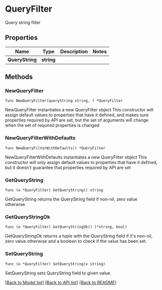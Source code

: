 # QueryFilter

Query string filter

## Properties

Name | Type | Description | Notes
------------ | ------------- | ------------- | -------------
**QueryString** | **string** |  | 

## Methods

### NewQueryFilter

`func NewQueryFilter(queryString string, ) *QueryFilter`

NewQueryFilter instantiates a new QueryFilter object
This constructor will assign default values to properties that have it defined,
and makes sure properties required by API are set, but the set of arguments
will change when the set of required properties is changed

### NewQueryFilterWithDefaults

`func NewQueryFilterWithDefaults() *QueryFilter`

NewQueryFilterWithDefaults instantiates a new QueryFilter object
This constructor will only assign default values to properties that have it defined,
but it doesn't guarantee that properties required by API are set

### GetQueryString

`func (o *QueryFilter) GetQueryString() string`

GetQueryString returns the QueryString field if non-nil, zero value otherwise.

### GetQueryStringOk

`func (o *QueryFilter) GetQueryStringOk() (*string, bool)`

GetQueryStringOk returns a tuple with the QueryString field if it's non-nil, zero value otherwise
and a boolean to check if the value has been set.

### SetQueryString

`func (o *QueryFilter) SetQueryString(v string)`

SetQueryString sets QueryString field to given value.



[[Back to Model list]](../README.md#documentation-for-models) [[Back to API list]](../README.md#documentation-for-api-endpoints) [[Back to README]](../README.md)


